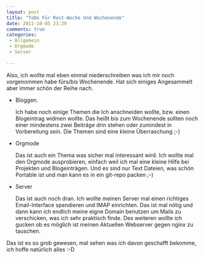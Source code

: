```yaml
---
layout: post
title: "ToDo Für Rest-Woche Und Wochenende"
date: 2011-10-05 23:29
comments: true
categories:
 - Allgemein
 - Orgmode
 - Server
   
---
```


Also, ich wollte mal eben einmal niederschreiben was ich mir noch vorgenommen habe fürs/bis Wochenende. Hat sich einiges Angesammelt aber immer schön der Reihe nach.

- 	Bloggen.

	Ich habe noch einige Themen die Ich anschneiden wollte, bzw. einen Blogeintrag widmen wollte. Das heißt bis zum Wochenende sollten noch einer mindestens zwei Beiträge drin stehen oder zumindest in Vorbereitung sein. Die Themen sind eine kleine Überraschung ;-)

-	Orgmode

	Das ist auch ein Thema was sicher mal interessant wird. Ich wollte mal den Orgmode ausprobieren, einfach weil ich mal eine kleine Hilfe bei Projekten und Blogeinträgen. Und es sind nur Text Dateien, was schön Portable ist und man kann es in ein git-repo packen ;-)

-	Server

	Das ist auch noch dran. Ich wollte meinen Server mal einen richtiges Email-Interface spendieren und IMAP einrichten. Das ist mal nötig und dann kann ich endlich meine eigne Domain benutzen um Mails zu verschicken, was ich sehr praktisch finde. Des weiteren wollte ich gucken ob es möglich ist meinen Aktuellen Webserver gegen nginx zu tauschen.


Das ist es so grob gewesen, mal sehen was ich davon geschafft bekomme, ich hoffe natürlich alles :-D
